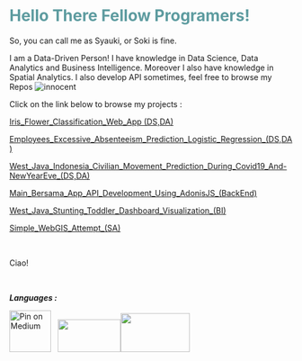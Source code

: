 <!-- #######  YAY, I AM THE SOURCE EDITOR! #########-->
<h1 style="color: #5e9ca0;">Hello There Fellow Programers!</h1>
<p>So, you can call me as Syauki, or Soki is fine.</p>
<p>I am a Data-Driven Person! I have knowledge in Data Science, Data Analytics and Business Intelligence. Moreover I also have knowledge in Spatial Analytics. I also develop API sometimes, feel free to browse my Repos <img src="https://html-online.com/editor/tiny4_9_11/plugins/emoticons/img/smiley-innocent.gif" alt="innocent" /></p>
<p>Click on the link below to browse my projects :</p>
<p><a title="Iris Flower Classification Web App" href="https://share.streamlit.io/uqisdq/irisclassificationapp/main/irisapp.py" target="_blank">Iris_Flower_Classification_Web_App (DS,DA)</a></p>
<p><a title="Excessive Absenteeism Prediction (DS, DA)" href="https://github.com/uqisdq/Logistic_Regression_Absentteism_Case_365_Careers" target="_blank">Employees_Excessive_Absenteeism_Prediction_Logistic_Regression_(DS,DA)</a></p>
<p><a title="Movement Prediction Based on Relative Movement Toward Specific Baseline (DS, DA)" href="https://github.com/uqisdq/Predicting_West_Java_Civilian_Movement_during_Covid19" target="_blank">West_Java_Indonesia_Civilian_Movement_Prediction_During_Covid19_And-NewYearEve_(DS,DA)</a></p>
<p><a title="Main Bersama App API Development (BackEnd)" href="https://github.com/uqisdq/tugas_akhir_jabar_coding_camp" target="_blank">Main_Bersama_App_API_Development_Using_AdonisJS_(BackEnd)</a></p>
<p><a href="https://github.com/uqisdq/Dashboard-Balita-Stunting-Jawa-Barat">West_Java_Stunting_Toddler_Dashboard_Visualization_(BI)</a></p>
<p><a href="https://uqisdq.github.io/coba_webgis/">Simple_WebGIS_Attempt_(SA)</a></p>

<p>&nbsp;</p>
<p>Ciao!</p>
<p>&nbsp;</p>
<p><em><strong>Languages :</strong></em></p>
<p><img src="https://i.pinimg.com/originals/91/94/c9/9194c978fa63798b2e882e6fda5eb953.png" alt="Pin on Medium" width="74" height="74" />&nbsp; &nbsp;<img src="https://itlearningcenter.id/wp-content/uploads/2020/03/SQL-LOGO.png" alt="" width="112" height="58" /><img src="https://academy.alterra.id/blog/wp-content/uploads/2021/07/Logo-Javascript.png" alt="" width="123" height="69" /></p>
<p>&nbsp;</p>
<p><strong>&nbsp;</strong></p>


